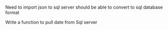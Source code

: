  Need to import json to sql server should be able to convert to sql database format
 
 Write a function to pull date from Sql server
 
